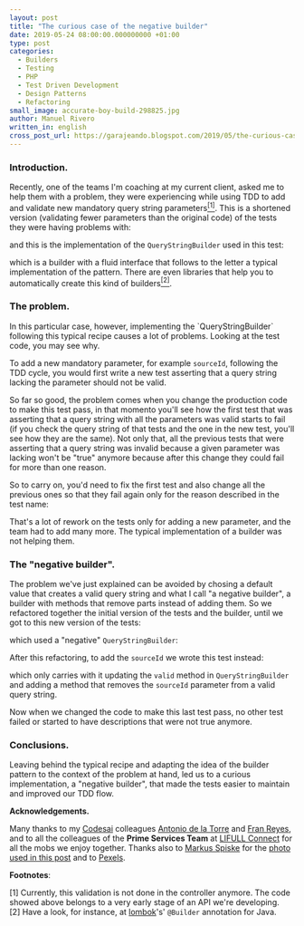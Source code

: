 ```yaml
---
layout: post
title: "The curious case of the negative builder"
date: 2019-05-24 08:00:00.000000000 +01:00
type: post
categories:
  - Builders
  - Testing
  - PHP
  - Test Driven Development
  - Design Patterns
  - Refactoring
small_image: accurate-boy-build-298825.jpg
author: Manuel Rivero
written_in: english
cross_post_url: https://garajeando.blogspot.com/2019/05/the-curious-case-of-negative-builder.html
---
```


<h3>Introduction. </h3>
Recently, one of the teams I'm coaching at my current client, asked me to help them with a problem, they were experiencing while using TDD to add and validate new mandatory query string parameters<a href="#nota1"><sup>[1]</sup></a>. This is a shortened version (validating fewer parameters than the original code) of the tests they were having problems with: 

<script src="https://gist.github.com/trikitrok/e90b5daa64147a740571ba03b3f4c15d.js"></script>

and this is the implementation of the `QueryStringBuilder` used in this test:

<script src="https://gist.github.com/trikitrok/8c9558ba57e945828ccbfea453ccf81b.js"></script>

which is a builder with a fluid interface that follows to the letter a typical implementation of the pattern. There are even libraries that help you to automatically create this kind of builders<a href="#nota2"><sup>[2]</sup></a>. 

<h3>The problem. </h3>
In this particular case, however, implementing the `QueryStringBuilder` following this typical recipe causes a lot of problems. Looking at the test code, you may see why. 

To add a new mandatory parameter, for example `sourceId`, following the TDD cycle, you would first write a new test asserting that a query string lacking the parameter should not be valid. 

<script src="https://gist.github.com/trikitrok/9d62133a3ea3ba8b4aff07b55afe196d.js"></script>

So far so good, the problem comes when you change the production code to make this test pass, in that momento you'll see how the first test that was asserting that a query string with all the parameters was valid starts to fail (if you check the query string of that tests and the one in the new test, you'll see how they are the same). Not only that, all the previous tests that were asserting that a query string was invalid because a given parameter was lacking won't be "true" anymore because after this change they could fail for more than one reason. 

So to carry on, you'd need to fix the first test and also change all the previous ones so that they fail again only for the reason described in the test name:

<script src="https://gist.github.com/trikitrok/74bb550cb2dcf0b9b4739c1614aa1f24.js"></script>

That's a lot of rework on the tests only for adding a new parameter, and the team had to add many more. The typical implementation of a builder was not helping them.

<h3>The "negative builder". </h3>

The problem we've just explained can be avoided by chosing a default value that creates a valid query string and what I call "a negative builder", a builder with methods that remove parts instead of adding them. So we refactored together the initial version of the tests and the builder, until we got to this new version of the tests:

<script src="https://gist.github.com/trikitrok/4d7c8f23059e56082cd54a9bd7240c6c.js"></script>

which used a "negative" `QueryStringBuilder`:

<script src="https://gist.github.com/trikitrok/68967ff6c5cbbd696c8e74a54fdaed6c.js"></script>

After this refactoring, to add the `sourceId` we wrote this test instead:

<script src="https://gist.github.com/trikitrok/9d63b864943f6a76299610925833f977.js"></script>

which only carries with it updating the `valid` method in `QueryStringBuilder` and adding a method that removes the `sourceId` parameter from a valid query string. 

Now when we changed the code to make this last test pass, no other test failed or started to have descriptions that were not true anymore.

<h3>Conclusions.</h3>

Leaving behind the typical recipe and adapting the idea of the builder pattern to the context of the problem at hand, led us to a curious implementation, a "negative builder", that made the tests easier to maintain and improved our TDD flow.

**Acknowledgements.**

Many thanks to my <a href="https://codesai.com/">Codesai</a> colleagues <a href="https://twitter.com/adelatorrefoss">Antonio de la Torre</a> and <a href="https://twitter.com/fran_reyes">Fran Reyes</a>, and to all the colleagues of the **Prime Services Team** at [LIFULL Connect](https://www.lifullconnect.com/) for all the mobs we enjoy together. Thanks also to [Markus Spiske](https://www.pexels.com/@markusspiske)  for the [photo used in this post](https://www.pexels.com/photo/accurate-boy-build-building-298825/) and to [Pexels](https://www.pexels.com/).

**Footnotes**:

<div class="foot-note">
  <a name="nota1"></a> [1] Currently, this validation is not done in the controller anymore. The code showed above belongs to a very early stage of an API we're developing.
</div>

<div class="foot-note">
  <a name="nota2"></a> [2] Have a look, for instance, at <a href="https://projectlombok.org/">lombok</a>'s' <code class="highlighter-rouge">@Builder</code> annotation for Java.
</div>